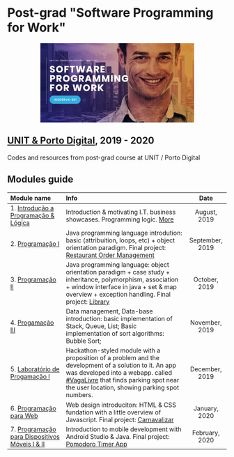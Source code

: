 
# Post-grad "Software Programming for Work"

<p align="center">
  <img alt="UNIT Post-grad logo" align="center" src="https://github.com/thiagojacinto/pos-unit-porto/blob/master/UNIT_PD.jpg">
</p>

## [UNIT & Porto Digital](https://www.unit.br/pe/software-programming-for-work), 2019 - 2020

Codes and resources from post-grad course at UNIT / Porto Digital

## Modules guide

| Module name | Info | Date |
| :---------- | :-------- | :---: |
| 1. [Introdução a Programação & Lógica](/Module1/) | Introduction & motivating I.T. business showcases. Programming logic. [More](/Module1/README.md) | August, 2019 |
| 2. [Programação I](/Module2/) | Java programming language introdution: basic (attribuition, loops, etc) + object orientation paradigm. Final project: [Restaurant Order Management](/Module2/Restaurant/) | September, 2019 |
| 3. [Programação II](/Module3/) | Java programming language: object orientation paradigm + case study + inheritance, polymorphism, association + window interface in java + set & map overview + exception handling. Final project: [Library](/Module3/Project/) | October, 2019 |
| 4. [Progamação III](/Module4/) | Data management, Data-base introduction: basic implementation of Stack, Queue, List; Basic implementation of sort algorithms: Bubble Sort; | November, 2019 |
| 5. [Laboratório de Progamação I](/Module5/) | Hackathon-styled module with a proposition of a problem and the development of a solution to it. An app was developed into a webapp. called [#VagaLivre](https://github.com/thiagojacinto/vagalivre-web) that finds parking spot near the user location, showing parking spot numbers. | December, 2019 |
| 6. [Programação para Web](/Module6/) | Web design introduciton: HTML & CSS fundation with a little overview of Javascript. Final project: [Carnavalizar](https://github.com/thiagojacinto/bootstrap-review-project-2020) | January, 2020 |
| 7. [Programação para Dispositivos Móveis I & II](/Module7/) | Introduction to mobile development with Android Studio & Java. Final project: [Pomodoro Timer App](https://github.com/thiagojacinto/pomodoro-java-android-app) | February, 2020 |
